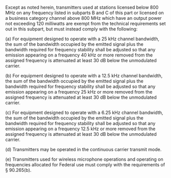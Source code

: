Except as noted herein, transmitters used at stations licensed below 800 MHz on any frequency listed in subparts B and C of this part or licensed on a business category channel above 800 MHz which have an output power not exceeding 120 milliwatts are exempt from the technical requirements set out in this subpart, but must instead comply with the following:

(a) For equipment designed to operate with a 25 kHz channel bandwidth, the sum of the bandwidth occupied by the emitted signal plus the bandwidth required for frequency stability shall be adjusted so that any emission appearing on a frequency 40 kHz or more removed from the assigned frequency is attenuated at least 30 dB below the unmodulated carrier.

(b) For equipment designed to operate with a 12.5 kHz channel bandwidth, the sum of the bandwidth occupied by the emitted signal plus the bandwidth required for frequency stability shall be adjusted so that any emission appearing on a frequency 25 kHz or more removed from the assigned frequency is attenuated at least 30 dB below the unmodulated carrier.
                          

(c) For equipment designed to operate with a 6.25 kHz channel bandwidth, the sum of the bandwidth occupied by the emitted signal plus the bandwidth required for frequency stability shall be adjusted so that any emission appearing on a frequency 12.5 kHz or more removed from the assigned frequency is attenuated at least 30 dB below the unmodulated carrier.

(d) Transmitters may be operated in the continuous carrier transmit mode.

(e) Transmitters used for wireless microphone operations and operating on frequencies allocated for Federal use must comply with the requirements of § 90.265(b).

